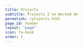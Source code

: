 ```yaml
---
title: Projects
subtitle: Projects I've Worked On
permalink: /projects.html
page_id: header
layout: "page"
icon: fa-book
order: 2
---
```

